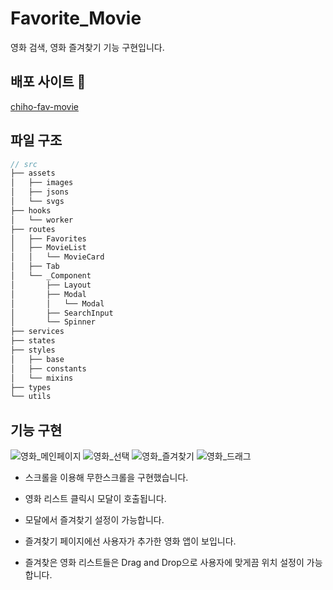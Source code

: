 # Favorite_Movie
영화 검색, 영화 즐겨찾기 기능 구현입니다.

## 배포 사이트 🚀
[chiho-fav-movie](https://chiho-fav-movie.netlify.app/)


## 파일 구조

```js
// src
├── assets
│   ├── images
│   ├── jsons
│   └── svgs
├── hooks
│   └── worker
├── routes
│   ├── Favorites
│   ├── MovieList
│   │   └── MovieCard
│   ├── Tab
│   └── _Component
│       ├── Layout
│       ├── Modal
│       │   └── Modal
│       ├── SearchInput
│       └── Spinner
├── services
├── states
├── styles
│   ├── base
│   ├── constants
│   └── mixins
├── types
└── utils
```

## 기능 구현
![영화_메인페이지](https://user-images.githubusercontent.com/87627359/174622213-0fbd451b-44d9-47fc-a289-f59eb1c3c7cc.gif)
![영화_선택](https://user-images.githubusercontent.com/87627359/174621784-e8b7ef2e-3a43-441b-88ec-32a6421d55b5.gif)
![영화_즐겨찾기](https://user-images.githubusercontent.com/87627359/174621796-18e06ea7-549e-4898-bbba-13ee54ffd422.gif)
![영화_드래그](https://user-images.githubusercontent.com/87627359/174621804-cbc3a3cd-e0c5-4602-a743-e18262c8345a.gif)

- 스크롤을 이용해 무한스크롤을 구현했습니다.
- 영화 리스트 클릭시 모달이 호출됩니다.
- 모달에서 즐겨찾기 설정이 가능합니다.

- 즐겨찾기 페이지에선 사용자가 추가한 영화 앱이 보입니다.
- 즐겨찾은 영화 리스트들은 Drag and Drop으로 사용자에 맞게끔 위치 설정이 가능합니다.

